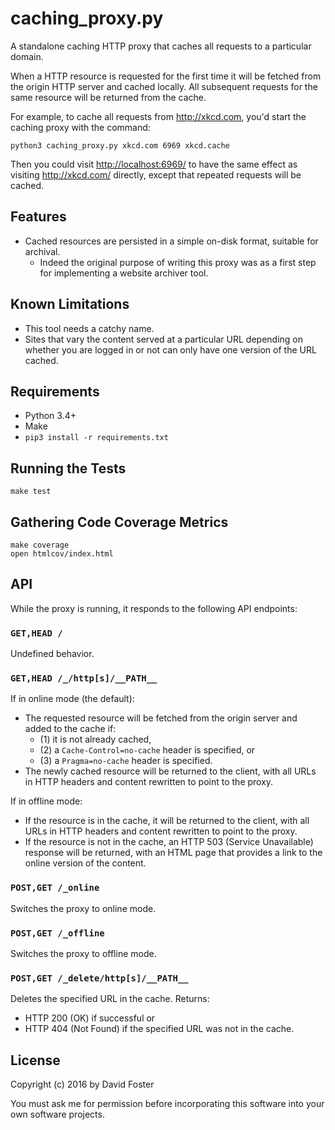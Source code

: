 # caching_proxy.py

A standalone caching HTTP proxy that caches all requests to a particular domain.

When a HTTP resource is requested for the first time it will be fetched from the origin HTTP server and cached locally. All subsequent requests for the same resource will be returned from the cache.

For example, to cache all requests from <http://xkcd.com>, you'd start the caching proxy with the command:

```
python3 caching_proxy.py xkcd.com 6969 xkcd.cache
```

Then you could visit <http://localhost:6969/> to have the same effect as visiting <http://xkcd.com/> directly, except that repeated requests will be cached.


## Features

* Cached resources are persisted in a simple on-disk format, suitable for archival.
    * Indeed the original purpose of writing this proxy was as a first step
      for implementing a website archiver tool.


## Known Limitations

* This tool needs a catchy name.
* Sites that vary the content served at a particular URL depending on whether you are logged in or not can only have one version of the URL cached.


## Requirements

* Python 3.4+
* Make
* `pip3 install -r requirements.txt`


## Running the Tests

```
make test
```


## Gathering Code Coverage Metrics

```
make coverage
open htmlcov/index.html
```


## API

While the proxy is running, it responds to the following API endpoints:

### `GET,HEAD /`

Undefined behavior.

### `GET,HEAD /_/http[s]/__PATH__`

If in online mode (the default):

* The requested resource will be fetched from the origin server and added to the cache if:
    * (1) it is not already cached,
    * (2) a `Cache-Control=no-cache` header is specified, or
    * (3) a `Pragma=no-cache` header is specified.
* The newly cached resource will be returned to the client, with all URLs in HTTP headers and content rewritten to point to the proxy.

If in offline mode:

* If the resource is in the cache, it will be returned to the client, with all URLs in HTTP headers and content rewritten to point to the proxy.
* If the resource is not in the cache, an HTTP 503 (Service Unavailable) response will be returned, with an HTML page that provides a link to the online version of the content.

### `POST,GET /_online`

Switches the proxy to online mode.

### `POST,GET /_offline`

Switches the proxy to offline mode.

### `POST,GET /_delete/http[s]/__PATH__`

Deletes the specified URL in the cache. Returns:

* HTTP 200 (OK) if successful or
* HTTP 404 (Not Found) if the specified URL was not in the cache.


## License

Copyright (c) 2016 by David Foster

You must ask me for permission before incorporating this software into your own software projects.